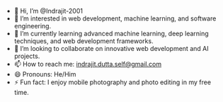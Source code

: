 - 👋 Hi, I’m @Indrajit-2001
- 👀 I’m interested in web development, machine learning, and software engineering.
- 🌱 I’m currently learning advanced machine learning, deep learning techniques, and web development frameworks.
- 💞️ I’m looking to collaborate on innovative web development and AI projects.
- 📫 How to reach me: indrajit.dutta.self@gmail.com 
- 😄 Pronouns: He/Him
- ⚡ Fun fact: I enjoy mobile photography and photo editing in my free time.
<!---
Indrajit-2001/Indrajit-2001 is a ✨ special ✨ repository because its `README.md` (this file) appears on your GitHub profile.
You can click the Preview link to take a look at your changes.
--->
